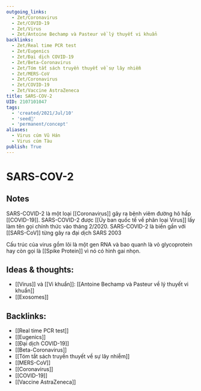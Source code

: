 ```yaml
---
outgoing_links:
  - Zet/Coronavirus
  - Zet/COVID-19
  - Zet/Virus
  - Zet/Antoine Bechamp và Pasteur về lý thuyết vi khuẩn
backlinks:
  - Zet/Real time PCR test
  - Zet/Eugenics
  - Zet/Đại dịch COVID-19
  - Zet/Beta-Coronavirus
  - Zet/Tóm tắt sách truyền thuyết về sự lây nhiễm
  - Zet/MERS-CoV
  - Zet/Coronavirus
  - Zet/COVID-19
  - Zet/Vaccine AstraZeneca
title: SARS-COV-2
UID: 2107101047
tags:
  - 'created/2021/Jul/10'
  - 'seed🥜'
  - 'permanent/concept'
aliases:
  - Virus cúm Vũ Hán
  - Virus cúm Tàu
publish: True
---
```

# SARS-COV-2

## Notes
SARS-COVID-2 là một loại [[Coronavirus]] gây ra bệnh viêm đường hô hấp [[COVID-19]]. SARS-COVID-2 được [[Ủy ban quốc tế về phân loại Virus]] lấy làm tên gọi chính thức vào tháng 2/2020. SARS-COVID-2 là biến gần với [[SARS-CoV]] từng gây ra đại dịch SARS 2003

Cấu trúc của virus gồm lõi là một gen RNA và bao quanh là vỏ glycoprotein hay còn gọi là [[Spike Protein]] vì nó có hình gai nhọn.

## Ideas & thoughts:
- [[Virus]] và [[Vi khuẩn]]: [[Antoine Bechamp và Pasteur về lý thuyết vi khuẩn]]
- [[Exosomes]]

## Backlinks:
- [[Real time PCR test]]
- [[Eugenics]]
- [[Đại dịch COVID-19]]
- [[Beta-Coronavirus]]
- [[Tóm tắt sách truyền thuyết về sự lây nhiễm]]
- [[MERS-CoV]]
- [[Coronavirus]]
- [[COVID-19]]
- [[Vaccine AstraZeneca]]
